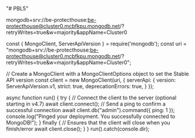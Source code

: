 "# PBL5"

<!-- Add your connection string into your application code: -->

mongodb+srv://be-protecthouse:be-protecthouse@cluster0.mcbfkpu.mongodb.net/?retryWrites=true&w=majority&appName=Cluster0

<!-- full code sample -->

const { MongoClient, ServerApiVersion } = require('mongodb');
const uri = "mongodb+srv://be-protecthouse:be-protecthouse@cluster0.mcbfkpu.mongodb.net/?retryWrites=true&w=majority&appName=Cluster0";

// Create a MongoClient with a MongoClientOptions object to set the Stable API version
const client = new MongoClient(uri, {
serverApi: {
version: ServerApiVersion.v1,
strict: true,
deprecationErrors: true,
}
});

async function run() {
try {
// Connect the client to the server (optional starting in v4.7)
await client.connect();
// Send a ping to confirm a successful connection
await client.db("admin").command({ ping: 1 });
console.log("Pinged your deployment. You successfully connected to MongoDB!");
} finally {
// Ensures that the client will close when you finish/error
await client.close();
}
}
run().catch(console.dir);
